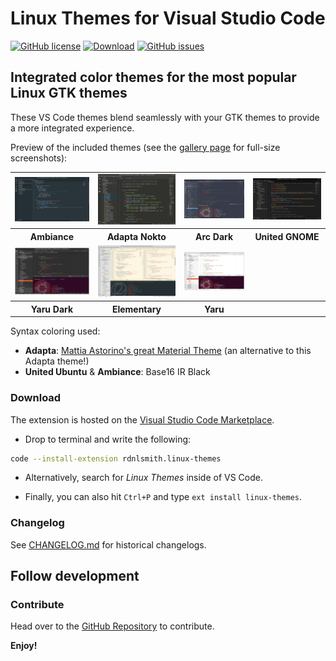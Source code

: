 # Linux Themes for Visual Studio Code

[![GitHub license](https://img.shields.io/github/license/rdnlsmith/vscode-linux-themes.svg)](https://raw.githubusercontent.com/rdnlsmith/vscode-linux-themes/master/LICENSE) [![Download](https://img.shields.io/badge/VS%20Code-v1.3.0-green.svg)](https://marketplace.visualstudio.com/items?itemName=rdnlsmith.linux-themes) [![GitHub issues](https://img.shields.io/github/issues/rdnlsmith/vscode-linux-themes.svg)](https://github.com/rdnlsmith/vscode-linux-themes/issues)
## Integrated color themes for the most popular Linux GTK themes

These VS Code themes blend seamlessly with your GTK themes to provide a more integrated experience.

Preview of the included themes (see the [gallery page](gallery.md) for full-size screenshots):

<table>
  <tr>
    <td><img alt="Adapta Nokto" src="res/adapta-nokto.png" width="200"></td>
    <td><img alt="Ambiance" src="res/ambiance.png" width="200"></td>
    <td><img alt="Arc Dark" src="res/arc-dark.png" width="200"></td>
    <td><img alt="United Ubuntu" src="res/united-gnome.png" width="200"></td>
  </tr>
  <tr>
    <th>Ambiance</th>
    <th>Adapta Nokto</th>
    <th>Arc Dark</th>
    <th>United GNOME</th>
  </tr>
  <tr>
    <td><img alt="Yaru Dark" src="res/yaru-dark.png" width="200"></td>
    <td><img alt="Elementary" src="res/elementary.png" width="200"></td>
    <td><img alt="Yaru" src="res/yaru.png" width="200"></td>
    <td></td>
  </tr>
  <tr>
    <th>Yaru Dark</th>
    <th>Elementary</th>
    <th>Yaru</th>
    <th></th>
  </tr>
</table>

Syntax coloring used:

- **Adapta**: [Mattia Astorino's great Material Theme](https://github.com/equinusocio/vsc-material-theme) (an alternative to this Adapta theme!)
- **United Ubuntu** & **Ambiance**: Base16 IR Black

### Download

The extension is hosted on the [Visual Studio Code Marketplace](https://marketplace.visualstudio.com/items?itemName=rdnlsmith.linux-themes).

* Drop to terminal and write the following:

```bash
code --install-extension rdnlsmith.linux-themes
```

* Alternatively, search for *Linux Themes* inside of VS Code.

* Finally, you can also hit ```Ctrl+P``` and type ```ext install linux-themes```.

### Changelog

See [CHANGELOG.md](./CHANGELOG.md) for historical changelogs.

## Follow development

### Contribute

Head over to the [GitHub Repository](https://github.com/rdnlsmith/vscode-linux-themes) to contribute.

**Enjoy!**

